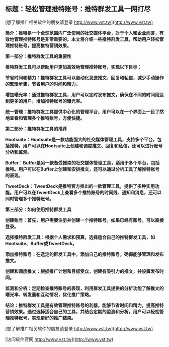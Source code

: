 ## **标题：轻松管理推特账号：推特群发工具一网打尽**

[想了解推广相关软件的朋友请登录 http://www.vst.tw](http://www.vst.tw)

**简介：推特是一个全球范围内广泛使用的社交媒体平台，对于个人和企业而言，有效地管理推特账号是非常重要的。本文将介绍一些推特群发工具，帮助用户轻松管理推特账号，提高推特营销效果。**

**第一部分：推特群发工具的重要性**

**推特群发工具可以帮助用户更加高效地管理推特账号，实现以下目标：**

**节省时间和精力：推特群发工具可以自动化发送推文、回复和私信，减少手动操作的繁琐步骤，节省用户的时间和精力。**

**增加曝光率：通过推特群发工具，用户可以定时发布推文，确保在不同的时间段达到更多的用户，增加推特账号的曝光率。**

**统一管理：推特群发工具提供中心化的管理平台，用户可以在一个界面上一目了然地查看和管理多个推特账号，方便快捷。**

**第二部分：推特群发工具的推荐**

**Hootsuite：Hootsuite是一款功能强大的社交媒体管理工具，支持多个平台，包括推特。用户可以在Hootsuite上创建和调度推文、回复和私信，还可以进行账号分析和监测。**

**Buffer：Buffer是另一款备受推崇的社交媒体管理工具，适用于多个平台，包括推特。用户可以在Buffer上创建和安排推文，还可以通过分析工具了解推特账号的表现。**

**TweetDeck：TweetDeck是推特官方推出的一款管理工具，提供了多种实用功能。用户可以在TweetDeck上查看多个推特账号的时间线、通知和消息，还可以同时管理多个推特账号。**

**第三部分：如何使用推特群发工具**

**创建账号：首先，用户需要注册并创建一个推特账号。如果已经有账号，可以直接登录。**

**选择推特群发工具：根据个人需求和预算，选择适合自己的推特群发工具，如Hootsuite、Buffer或TweetDeck。**

**添加推特账号：在选定的群发工具中，添加自己的推特账号，确保能够管理和发布推文。**

**创建和调度推文：根据推广计划和目标受众，创建有吸引力的推文，并设置发布时间。**

**监测和分析：定期检查推特账号的表现，利用群发工具提供的分析功能了解推文的曝光率、转发量和互动情况，优化推广策略。**

**结论：推特群发工具是有效管理推特账号的利器，能够节省时间和精力，提高推特营销效果。通过选择适合自己的工具，并结合定期的监测和分析，用户可以轻松管理推特账号，实现更好的推广结果。**

[想了解推广相关软件的朋友请登录 http://www.vst.tw](http://www.vst.tw)


[访问软件官网 http://www.vst.tw](http://www.vst.tw)
